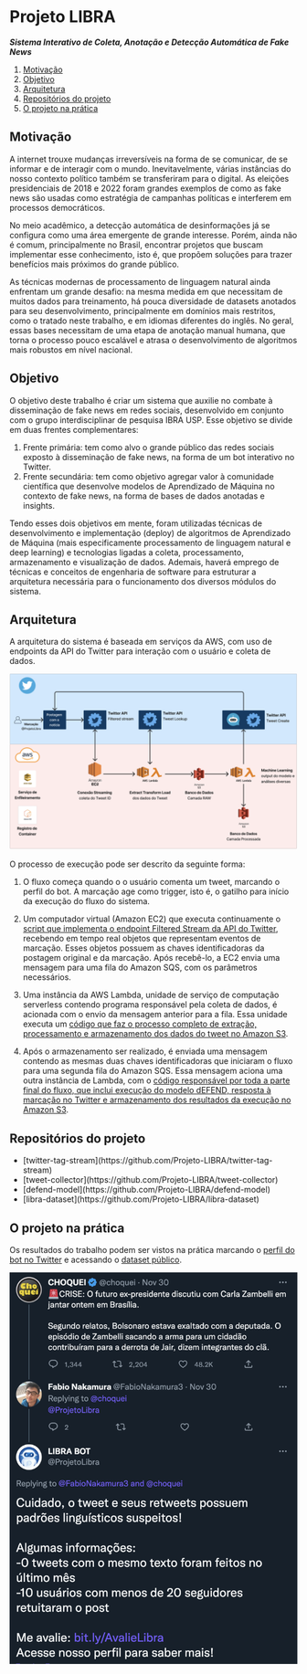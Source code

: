 Projeto LIBRA
=============

***Sistema Interativo de Coleta, Anotação e Detecção Automática de Fake News***

1. [Motivação](#motivação)
1. [Objetivo](#objetivo)
1. [Arquitetura](#arquitetura)
1. [Repositórios do projeto](#repositórios-do-projeto)
1. [O projeto na prática](#o-projeto-na-prática)

Motivação
---------

A internet trouxe mudanças irreversíveis na forma de se comunicar, de se informar e de interagir com o mundo. Inevitavelmente, várias instâncias do nosso contexto político também se transferiram para o digital. As eleições presidenciais de 2018 e 2022 foram grandes exemplos de como as fake news são usadas como estratégia de campanhas políticas e interferem em processos democráticos. 

No meio acadêmico, a detecção automática de desinformações já se configura como uma área emergente de grande interesse. Porém, ainda não é comum, principalmente no Brasil, encontrar projetos que buscam implementar esse conhecimento, isto é, que propõem soluções para trazer benefícios mais próximos do grande público.

As técnicas modernas de processamento de linguagem natural ainda enfrentam um grande desafio: na mesma medida em que necessitam de muitos dados para treinamento, há pouca diversidade de datasets anotados para seu desenvolvimento, principalmente em domínios mais restritos, como o tratado neste trabalho, e em idiomas diferentes do inglês. No geral, essas bases necessitam de uma etapa de anotação manual humana, que torna o processo pouco escalável e atrasa o desenvolvimento de algoritmos mais robustos em nível nacional.

Objetivo
--------

O objetivo deste trabalho é criar um sistema que auxilie no combate à disseminação de fake news em redes sociais, desenvolvido em conjunto com o grupo interdisciplinar de pesquisa IBRA USP. Esse objetivo se divide em duas frentes complementares:

1. Frente primária: tem como alvo o grande público das redes sociais exposto à disseminação de fake news, na forma de um bot interativo no Twitter.
2. Frente secundária: tem como objetivo agregar valor à comunidade científica que desenvolve modelos de Aprendizado de Máquina no contexto de fake news, na forma de bases de dados anotadas e insights.

Tendo esses dois objetivos em mente, foram utilizadas técnicas de desenvolvimento e implementação (deploy) de algoritmos de Aprendizado de Máquina (mais especificamente processamento de linguagem natural e deep learning) e tecnologias ligadas a coleta, processamento, armazenamento e visualização de dados. Ademais, haverá emprego de técnicas e conceitos de engenharia de software para estruturar a arquitetura necessária para o funcionamento dos diversos módulos do sistema.

Arquitetura
-----------

A arquitetura do sistema é baseada em serviços da AWS, com uso de endpoints da API do Twitter para interação com o usuário e coleta de dados.

![Fluxograma](https://github.com/Projeto-LIBRA/.github/blob/42f7d4ba91b93edcbcdce723a003b4d62145fd11/profile/5.2%20Fluxograma.png)

O processo de execução pode ser descrito da seguinte forma:

1. O fluxo começa quando o o usuário comenta um tweet, marcando o perfil do bot. A marcação age como trigger, isto é, o gatilho para início da execução do fluxo do sistema.
    
1. Um computador virtual (Amazon EC2) que executa continuamente o [script que implementa o endpoint Filtered Stream da API do Twitter](#twitter-tag-stream), recebendo em tempo real objetos que representam eventos de marcação. Esses objetos possuem as chaves identificadoras da postagem original e da marcação. Após recebê-lo, a EC2 envia uma mensagem para uma fila do Amazon SQS, com os parâmetros necessários.
    
1. Uma instância da AWS Lambda, unidade de serviço de computação serverless contendo programa responsável pela coleta de dados, é acionada com o envio da mensagem anterior para a fila. Essa unidade executa um [código que faz o processo completo de extração, processamento e armazenamento dos dados do tweet no Amazon S3](#tweet-collector).

1. Após o armazenamento ser realizado, é enviada uma mensagem contendo as mesmas duas chaves identificadoras que iniciaram o fluxo para uma segunda fila do Amazon SQS. Essa mensagem aciona uma outra instância de Lambda, com o [código responsável por toda a parte final do fluxo, que inclui execução do modelo dEFEND, resposta à marcação no Twitter e armazenamento dos resultados da execução no Amazon S3](#defend-model).

Repositórios do projeto
-----------------------
<ul>
    <li>
        <a name="twitter-tag-stream">
            [twitter-tag-stream](https://github.com/Projeto-LIBRA/twitter-tag-stream)
        </a>
    </li>
    <li>
        <a name="tweet-collector">
            [tweet-collector](https://github.com/Projeto-LIBRA/tweet-collector)
        </a>
    </li>
    <li>
        <a name="defend-model">
            [defend-model](https://github.com/Projeto-LIBRA/defend-model)
        </a>
    </li>
    <li>
        <a name="libra-dataset">
            [libra-dataset](https://github.com/Projeto-LIBRA/libra-dataset)
        </a>
    </li>
</ul>

O projeto na prática
--------------------

Os resultados do trabalho podem ser vistos na prática marcando o [perfil do bot no Twitter](https://twitter.com/ProjetoLibra) e acessando o [dataset público](https://github.com/Projeto-LIBRA/libra-dataset).

![funcionamento](https://github.com/Projeto-LIBRA/.github/blob/4f6d6f281876ccf2e0e58fc4d3334c5cd01a14bb/profile/funcionamento.png)
